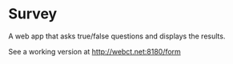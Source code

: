 # Survey

A web app that asks true/false questions and displays the results.

See a working version at http://webct.net:8180/form
